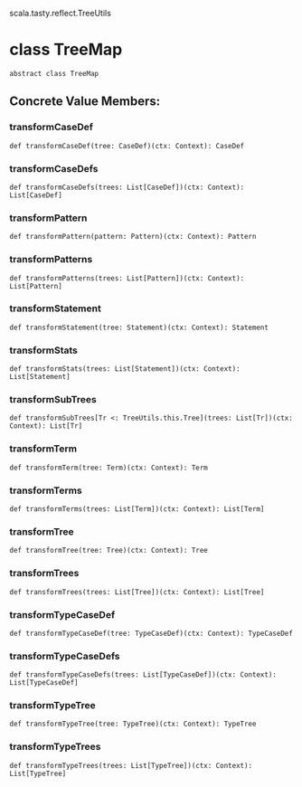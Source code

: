 scala.tasty.reflect.TreeUtils
# class TreeMap

<pre><code class="language-scala" >abstract class TreeMap</pre></code>
## Concrete Value Members:
### transformCaseDef
<pre><code class="language-scala" >def transformCaseDef(tree: CaseDef)(ctx: Context): CaseDef</pre></code>

### transformCaseDefs
<pre><code class="language-scala" >def transformCaseDefs(trees: List[CaseDef])(ctx: Context): List[CaseDef]</pre></code>

### transformPattern
<pre><code class="language-scala" >def transformPattern(pattern: Pattern)(ctx: Context): Pattern</pre></code>

### transformPatterns
<pre><code class="language-scala" >def transformPatterns(trees: List[Pattern])(ctx: Context): List[Pattern]</pre></code>

### transformStatement
<pre><code class="language-scala" >def transformStatement(tree: Statement)(ctx: Context): Statement</pre></code>

### transformStats
<pre><code class="language-scala" >def transformStats(trees: List[Statement])(ctx: Context): List[Statement]</pre></code>

### transformSubTrees
<pre><code class="language-scala" >def transformSubTrees[Tr <: TreeUtils.this.Tree](trees: List[Tr])(ctx: Context): List[Tr]</pre></code>

### transformTerm
<pre><code class="language-scala" >def transformTerm(tree: Term)(ctx: Context): Term</pre></code>

### transformTerms
<pre><code class="language-scala" >def transformTerms(trees: List[Term])(ctx: Context): List[Term]</pre></code>

### transformTree
<pre><code class="language-scala" >def transformTree(tree: Tree)(ctx: Context): Tree</pre></code>

### transformTrees
<pre><code class="language-scala" >def transformTrees(trees: List[Tree])(ctx: Context): List[Tree]</pre></code>

### transformTypeCaseDef
<pre><code class="language-scala" >def transformTypeCaseDef(tree: TypeCaseDef)(ctx: Context): TypeCaseDef</pre></code>

### transformTypeCaseDefs
<pre><code class="language-scala" >def transformTypeCaseDefs(trees: List[TypeCaseDef])(ctx: Context): List[TypeCaseDef]</pre></code>

### transformTypeTree
<pre><code class="language-scala" >def transformTypeTree(tree: TypeTree)(ctx: Context): TypeTree</pre></code>

### transformTypeTrees
<pre><code class="language-scala" >def transformTypeTrees(trees: List[TypeTree])(ctx: Context): List[TypeTree]</pre></code>

